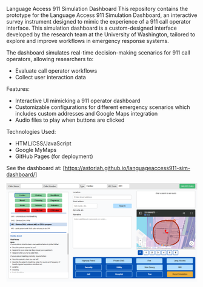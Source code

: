 Language Access 911 Simulation Dashboard
This repository contains the prototype for the Language Access 911 Simulation Dashboard, an interactive survey instrument designed to mimic the experience of a 911 call operator interface. This simulation dashboard is a custom-designed interface developed by the research team at the University of Washington, tailored to explore and improve workflows in emergency response systems.

The dashboard simulates real-time decision-making scenarios for 911 call operators, allowing researchers to:
- Evaluate call operator workflows
- Collect user interaction data

Features: 
- Interactive UI mimicking a 911 operator dashboard
- Customizable configurations for different emergency scenarios which includes custom addresses and Google Maps integration
- Audio files to play when buttons are clicked

Technologies Used: 
- HTML/CSS/JavaScript
- Google MyMaps 
- GitHub Pages (for deployment)

See the dashboard at: [https://astoriah.github.io/languageaccess911-sim-dashboard/]

![Dashboard Screenshot](public/Dashboard_Screenshot.png)





